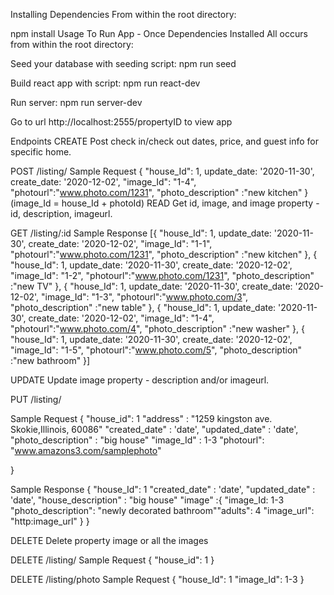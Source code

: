 Installing Dependencies
From within the root directory:

npm install
Usage
To Run App - Once Dependencies Installed
All occurs from within the root directory:


Seed your database with seeding script:
npm run seed


Build react app with script:
npm run react-dev


Run server:
npm run server-dev

Go to url http://localhost:2555/propertyID to view app

Endpoints
CREATE
Post check in/check out dates, price, and guest info for specific home.

POST /listing/
Sample Request
{
"house_Id": 1,
update_date: '2020-11-30',
create_date: '2020-12-02',
"image_Id": "1-4",
"photourl":"www.photo.com/1231",
"photo_description" :"new kitchen"
}
(image_Id = house_Id + photoId)
READ
Get id, image, and image property - id, description, imageurl.

GET /listing/:id
Sample Response
[{
"house_Id": 1,
update_date: '2020-11-30',
create_date: '2020-12-02',
"image_Id": "1-1",
"photourl":"www.photo.com/1231",
"photo_description" :"new kitchen"
},
{
"house_Id": 1,
update_date: '2020-11-30',
create_date: '2020-12-02',
"image_Id": "1-2",
"photourl":"www.photo.com/1231",
"photo_description" :"new TV"
},
{
"house_Id": 1,
update_date: '2020-11-30',
create_date: '2020-12-02',
"image_Id": "1-3",
"photourl":"www.photo.com/3",
"photo_description" :"new table"
},
{
"house_Id": 1,
update_date: '2020-11-30',
create_date: '2020-12-02',
"image_Id": "1-4",
"photourl":"www.photo.com/4",
"photo_description" :"new washer"
},
{
"house_Id": 1,
update_date: '2020-11-30',
create_date: '2020-12-02',
"image_Id": "1-5",
"photourl":"www.photo.com/5",
"photo_description" :"new bathroom"
}]

UPDATE
Update image property - description and/or imageurl.

PUT /listing/

Sample Request
{
  "house_id": 1
  "address" : "1259 kingston ave. Skokie,Illinois, 60086"
  "created_date" : 'date',
  "updated_date" : 'date',
  "photo_description" : "big house"
  "image_Id" : 1-3
  "photourl": "www.amazons3.com/samplephoto"

}


Sample Response
{
  "house_Id": 1
  "created_date" : 'date',
  "updated_date" : 'date',
  "house_description" : "big house"
  "image" :{
    "image_Id: 1-3
    "photo_description": "newly decorated bathroom""adults": 4
    "image_url": "http:image_url"
  }
}


DELETE
Delete property image or all the images

DELETE /listing/
Sample Request
{
  "house_id": 1
}

DELETE /listing/photo
Sample Request
{
  "house_Id": 1
  "image_Id": 1-3
}

